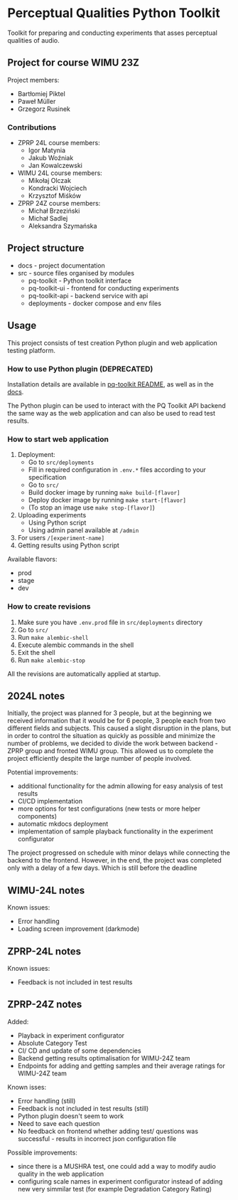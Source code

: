 # Perceptual Qualities Python Toolkit

Toolkit for preparing and conducting experiments that asses
perceptual qualities of audio.

## Project for course WIMU 23Z

Project members:
- Bartłomiej Piktel
- Paweł Müller
- Grzegorz Rusinek

### Contributions
 - ZPRP 24L course members:
   - Igor Matynia
   - Jakub Woźniak
   - Jan Kowalczewski
 - WIMU 24L course members:
   - Mikołaj Olczak
   - Kondracki Wojciech
   - Krzysztof Miśków
 - ZPRP 24Z course members:
   - Michał Brzeziński
   - Michał Sadlej
   - Aleksandra Szymańska

## Project structure

- docs - project documentation
- src - source files organised by modules
    - pq-toolkit - Python toolkit interface
    - pq-toolkit-ui - frontend for conducting experiments
    - pq-toolkit-api - backend service with api
    - deployments - docker compose and env files

## Usage

This project consists of test creation Python plugin and web application
testing platform.

### How to use Python plugin (DEPRECATED)

Installation details are available in [pq-toolkit README](src/pq-toolkit/README.md), as well as in the [docs](docs/README.md).

The Python plugin can be used to interact with the PQ Toolkit API backend the same way as the web application and can also be used to read test results.

### How to start web application

1. Deployment:
   - Go to `src/deployments`
   - Fill in required configuration in `.env.*` files according to your specification
   - Go to `src/`
   - Build docker image by running `make build-[flavor]`
   - Deploy docker image by running `make start-[flavor]`
   - (To stop an image use `make stop-[flavor]`)
2. Uploading experiments
   - Using Python script
   - Using admin panel available at `/admin`
3. For users `/[experiment-name]`
4. Getting results using Python script

Available flavors:
- prod
- stage
- dev

### How to create revisions

1. Make sure you have `.env.prod` file in `src/deployments` directory
2. Go to `src/`
3. Run `make alembic-shell`
4. Execute alembic commands in the shell
5. Exit the shell
6. Run `make alembic-stop`

All the revisions are automatically applied at startup.

## 2024L notes

Initially, the project was planned for 3 people, but at the beginning we received information that it would be for 6 people, 3 people each from two different fields and subjects. This caused a slight disruption in the plans, but in order to control the situation as quickly as possible and minimize the number of problems, we decided to divide the work between backend - ZPRP group and fronted WIMU group. This allowed us to complete the project efficiently despite the large number of people involved.

Potential improvements:
 - additional functionality for the admin allowing for easy analysis of test results
 - CI/CD implementation
 - more options for test configurations (new tests or more helper components)
 - automatic mkdocs deployment
 - implementation of sample playback functionality in the experiment configurator

 The project progressed on schedule with minor delays while connecting the backend to the frontend. However, in the end, the project was completed only with a delay of a few days. Which is still before the deadline


## WIMU-24L notes

Known issues:
- Error handling
- Loading screen improvement (darkmode)

## ZPRP-24L notes

Known issues:
- Feedback is not included in test results

## ZPRP-24Z notes
Added:
 - Playback in experiment configurator
 - Absolute Category Test
 - CI/ CD and update of some dependencies
 - Backend getting results optimalisation for WIMU-24Z team
 - Endpoints for adding and getting samples and their average ratings for WIMU-24Z team

Known isses:
 - Error handling (still)
 - Feedback is not included in test results (still)
 - Python plugin doesn't seem to work
 - Need to save each question
 - No feedback on frontend whether adding test/ questions was successful - results in incorrect json configuration file

Possible improvements:
 - since there is a MUSHRA test, one could add a way to modify audio quality in the web application
 - configuring scale names in experiment configurator instead of adding new very simmilar test (for example Degradation Category Rating)
